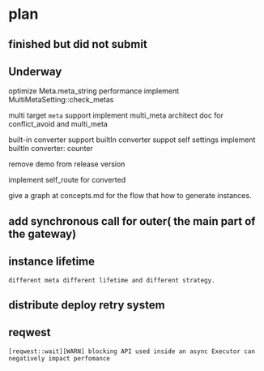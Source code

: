 # plan

## finished but did not submit


## Underway

optimize Meta.meta_string performance
implement MultiMetaSetting::check_metas

multi target `meta` support
    implement multi_meta
    architect doc for conflict_avoid and multi_meta

built-in converter support
    builtIn converter suppot self settings
    implement builtIn converter: counter

remove demo from release version

implement self_route for converted

give a graph at concepts.md for the flow that how to generate instances.
    
        
## add synchronous call for outer( the main part of the gateway)

## instance lifetime
    different meta different lifetime and different strategy.

## distribute deploy retry system

## reqwest
    [reqwest::wait][WARN] blocking API used inside an async Executor can negatively impact perfomance



